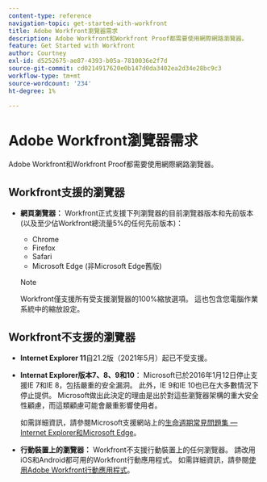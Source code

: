 ```yaml
---
content-type: reference
navigation-topic: get-started-with-workfront
title: Adobe Workfront瀏覽器需求
description: Adobe Workfront和Workfront Proof都需要使用網際網路瀏覽器。
feature: Get Started with Workfront
author: Courtney
exl-id: d5252675-ae87-4393-b05a-7810036e2f7d
source-git-commit: cd0214917620e0b147d0da3402ea2d34e28bc9c3
workflow-type: tm+mt
source-wordcount: '234'
ht-degree: 1%

---
```


# Adobe Workfront瀏覽器需求

<!--Audited: 01/2024-->

Adobe Workfront和Workfront Proof都需要使用網際網路瀏覽器。

## Workfront支援的瀏覽器

* **網頁瀏覽器：** Workfront正式支援下列瀏覽器的目前瀏覽器版本和先前版本(以及至少佔Workfront總流量5%的任何先前版本)：

   * Chrome
   * Firefox
   * Safari
   * Microsoft Edge (非Microsoft Edge舊版)

  >[!NOTE]
  >
  >Workfront僅支援所有受支援瀏覽器的100%縮放選項。 這也包含您電腦作業系統中的縮放設定。

## Workfront不支援的瀏覽器

* **Internet Explorer 11**&#x200B;自21.2版（2021年5月）起已不受支援。
* **Internat Explorer版本7、8、9和10**： Microsoft已於2016年1月12日停止支援IE 7和IE 8，包括嚴重的安全漏洞。 此外，IE 9和IE 10也已在大多數情況下停止提供。 Microsoft做出此決定的理由是出於對這些瀏覽器架構的重大安全性顧慮，而這類顧慮可能會嚴重影響使用者。

  如需詳細資訊，請參閱Microsoft支援網站上的[生命週期常見問題集 — Internet Explorer和Microsoft Edge](https://support.microsoft.com/en-us/help/17454/lifecycle-faq-internet-explorer)。<!--the title of this page changes; ensure accuracy-->

* **行動裝置上的瀏覽器：** Workfront不支援行動裝置上的任何瀏覽器。 請改用iOS和Android都可用的Workfront行動應用程式。 如需詳細資訊，請參閱[使用Adobe Workfront行動應用程式](../workfront-basics/mobile-apps/using-the-workfront-mobile-app/use-the-mobile-app.md)。
